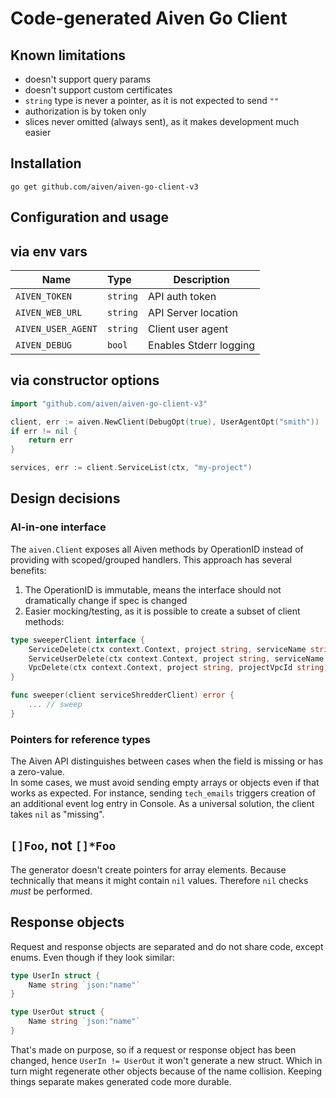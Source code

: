 # Code-generated Aiven Go Client

## Known limitations

- doesn't support query params
- doesn't support custom certificates
- `string` type is never a pointer, as it is not expected to send `""`
- authorization is by token only
- slices never omitted (always sent), as it makes development much easier

## Installation

``` shell
go get github.com/aiven/aiven-go-client-v3
```

## Configuration and usage

## via env vars

| Name               | Type     | Description            |
|--------------------|:---------|------------------------|
| `AIVEN_TOKEN`      | `string` | API auth token         |
| `AIVEN_WEB_URL`    | `string` | API Server location    |
| `AIVEN_USER_AGENT` | `string` | Client user agent      |
| `AIVEN_DEBUG`      | `bool`   | Enables Stderr logging |


## via constructor options

```go
import "github.com/aiven/aiven-go-client-v3"

client, err := aiven.NewClient(DebugOpt(true), UserAgentOpt("smith"))
if err != nil {
	return err
}

services, err := client.ServiceList(ctx, "my-project")
```

## Design decisions

### Al-in-one interface

The `aiven.Client` exposes all Aiven methods by OperationID instead of providing with scoped/grouped handlers. 
This approach has several benefits:

1. The OperationID is immutable, means the interface should not dramatically change if spec is changed
2. Easier mocking/testing, as it is possible to create a subset of client methods:

```go
type sweeperClient interface {
    ServiceDelete(ctx context.Context, project string, serviceName string) error
    ServiceUserDelete(ctx context.Context, project string, serviceName string, serviceUsername string) error
    VpcDelete(ctx context.Context, project string, projectVpcId string) (*vpc.VpcDeleteOut, error)
}

func sweeper(client serviceShredderClient) error {
	... // sweep
}
```

### Pointers for reference types

The Aiven API distinguishes between cases when the field is missing or has a zero-value.  
In some cases, we must avoid sending empty arrays or objects even if that works as expected.
For instance, sending `tech_emails` triggers creation of an additional event log entry in Console.
As a universal solution, the client takes `nil` as "missing".

## `[]Foo`, not `[]*Foo`

The generator doesn't create pointers for array elements.
Because technically that means it might contain `nil` values.
Therefore `nil` checks _must_ be performed.

## Response objects

Request and response objects are separated and do not share code, except enums.
Even though if they look similar:

```go
type UserIn struct {
	Name string `json:"name"`
}

type UserOut struct {
	Name string `json:"name"`
}
```

That's made on purpose, so if a request or response object has been changed, hence `UserIn != UserOut` 
it won't generate a new struct.
Which in turn might regenerate other objects because of the name collision.
Keeping things separate makes generated code more durable.
